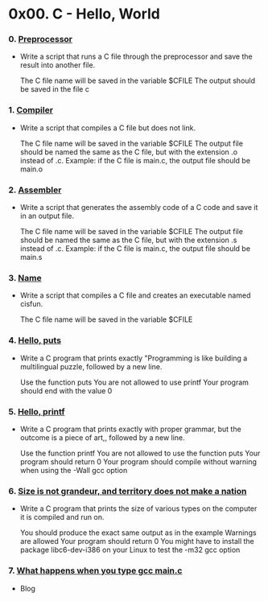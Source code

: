 # 0x00. C - Hello, World

### 0. [Preprocessor](./0-preprocessor)
* Write a script that runs a C file through the preprocessor and save the result into another file.

    The C file name will be saved in the variable $CFILE
    The output should be saved in the file c

### 1. [Compiler](./1-compiler)
* Write a script that compiles a C file but does not link.

    The C file name will be saved in the variable $CFILE
    The output file should be named the same as the C file, but with the extension .o instead of .c.
        Example: if the C file is main.c, the output file should be main.o

### 2. [Assembler](./2-assembler)
* Write a script that generates the assembly code of a C code and save it in an output file.

    The C file name will be saved in the variable $CFILE
    The output file should be named the same as the C file, but with the extension .s instead of .c.
        Example: if the C file is main.c, the output file should be main.s

### 3. [Name](./3-name)
* Write a script that compiles a C file and creates an executable named cisfun.

    The C file name will be saved in the variable $CFILE

### 4. [Hello, puts](./4-puts.c)
* Write a C program that prints exactly "Programming is like building a multilingual puzzle, followed by a new line.

    Use the function puts
    You are not allowed to use printf
    Your program should end with the value 0

### 5. [Hello, printf](./5-printf.c)
* Write a C program that prints exactly with proper grammar, but the outcome is a piece of art,, followed by a new line.

    Use the function printf
    You are not allowed to use the function puts
    Your program should return 0
    Your program should compile without warning when using the -Wall gcc option

### 6. [Size is not grandeur, and territory does not make a nation](./6-size.c)
* Write a C program that prints the size of various types on the computer it is compiled and run on.

    You should produce the exact same output as in the example
    Warnings are allowed
    Your program should return 0
    You might have to install the package libc6-dev-i386 on your Linux to test the -m32 gcc option

### 7. [What happens when you type gcc main.c](https://medium.com/@antisyllogism/what-happens-when-you-run-gcc-main-c-6c5ee9c51092)
* Blog
